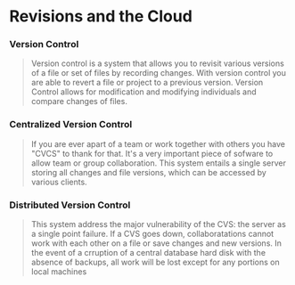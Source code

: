 # **Revisions and the Cloud**

### **Version Control**
> Version control is a system that allows you to revisit various versions of a file or set of files by recording changes. With version control you are able to revert a file or project to a previous version. Version Control allows for modification and modifying individuals and compare changes of files. 

### **Centralized Version Control**
> If you are ever apart of a team or work together with others you have "CVCS" to thank for that. It's a very important piece of sofware to allow team or group collaboration. This system entails a single server storing all changes and file versions, which can be accessed by various clients.

### **Distributed Version Control**
> This system address the major vulnerability of the CVS: the server as a single point failure. If a CVS goes down, collaboratations cannot work with each other on a file or save changes and new versions. In the event of a crruption of a central database hard disk with the absence of backups, all work will be lost except for any portions on local machines


